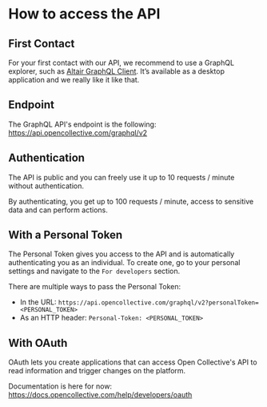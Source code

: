 # How to access the API

## First Contact

For your first contact with our API, we recommend to use a GraphQL explorer, such as [Altair GraphQL Client](https://altairgraphql.dev/). It’s available as a desktop application and we really like it like that.

## Endpoint

The GraphQL API's endpoint is the following: https://api.opencollective.com/graphql/v2

## Authentication

The API is public and you can freely use it up to 10 requests / minute without authentication.

By authenticating, you get up to 100 requests / minute, access to sensitive data and can perform actions.

## With a Personal Token

The Personal Token gives you access to the API and is automatically authenticating you as an individual. To create one, go to your personal settings and navigate to the `For developers` section.

<!--
<div>
    <img src="/access/applications.png" style="margin:auto;display:block;" />
    <p style="text-align:center;margin-bottom: 1em;"><em>Applications section</em></p>
    <img src="/access/api-key.png" style="margin:auto;display:block;" />
    <p style="text-align:center;margin-bottom: 1em;"><em>Create Personal Token</em></p>
</div>
-->

There are multiple ways to pass the Personal Token:

- In the URL: `https://api.opencollective.com/graphql/v2?personalToken=<PERSONAL_TOKEN>`
- As an HTTP header: `Personal-Token: <PERSONAL_TOKEN>`

## With OAuth

OAuth lets you create applications that can access Open Collective's API to read information and trigger changes on the platform.

Documentation is here for now: https://docs.opencollective.com/help/developers/oauth
